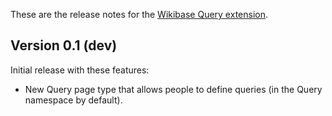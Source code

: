 These are the release notes for the [Wikibase Query extension](README.md).

## Version 0.1 (dev)

Initial release with these features:

* New Query page type that allows people to define queries (in the Query namespace by default).
